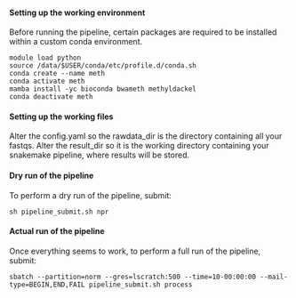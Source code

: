 
#### Setting up the working environment

Before running the pipeline, certain packages are required to be installed within a custom conda environment.

```
module load python
source /data/$USER/conda/etc/profile.d/conda.sh
conda create --name meth
conda activate meth
mamba install -yc bioconda bwameth methyldackel
conda deactivate meth
```

#### Setting up the working files

Alter the config.yaml so the rawdata_dir is the directory containing all your fastqs.
Alter the result_dir so it is the working directory containing your snakemake pipeline, where results will be stored.

#### Dry run of the pipeline

To perform a dry run of the pipeline, submit:

```
sh pipeline_submit.sh npr
```

#### Actual run of the pipeline

Once everything seems to work, to perform a full run of the pipeline, submit:

```
sbatch --partition=norm --gres=lscratch:500 --time=10-00:00:00 --mail-type=BEGIN,END,FAIL pipeline_submit.sh process
```
